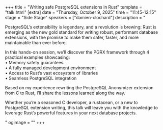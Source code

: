 +++
title = "Writing safe PostgreSQL extensions in Rust"
template = "talk.html"
[extra]
  date = "Thursday, October 9, 2025"
  time = "11:45-12:15"
  stage = "Side Stage"
  speakers = ["damien-clochard"]
  description = "<p>PostgreSQL’s extensibility is legendary, and a revolution is brewing: Rust is emerging as the new gold standard for writing robust, performant database extensions, with the promise to make them safer, faster, and more maintainable than ever before.</p><p>In this hands-on session, we’ll discover the PGRX framework through 4 practical examples showcasing:<br/>• Memory safety guarantees<br/>• A fully managed development environment<br/>• Access to Rust’s vast ecosystem of libraries<br/>• Seamless PostgreSQL integration</p><p>Based on my experience rewriting the PostgreSQL Anonymizer extension from C to Rust, I’ll share the lessons learned along the way.</p><p>Whether you’re a seasoned C developer, a rustacean, or a new to PostgreSQL extension writing, this talk will leave you with the knowledge to leverage Rust’s powerful features in your next database projects.</p>"
  ogimage = ""
+++
